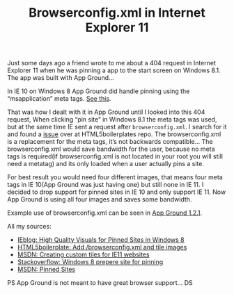 ﻿---
layout: post
title: Browserconfig.xml in Internet Explorer 11
description: Using browserconfig.xml in Internet Explorer 11 on Windows 8.1.
image: http://abbe98.github.io/assets/default.png
---
Just some days ago a friend wrote to me about a 404 request in Internet Explorer 11 when he was pinning a app to the start screen on Windows 8.1. The app was built with App Ground…

In IE 10 on Windows 8 App Ground did handle pinning using the “msapplication” meta tags. [See this][1].

That was how I dealt with it in App Ground until I looked into this 404 request, When clicking “pin site” in Windows 8.1 the meta tags was used, but at the same time IE sent  a request after `browserconfig.xml`. I search for it and found a [issue][2] over at HTML5boilerplates repo. The browserconfig.xml is a replacement for the meta tags, it’s not backwards compatible… The browserconfig.xml would save bandwidth for the user, because no meta tags is required(if browserconfig.xml is not located in your root you will still need a metatag) and its only loaded when a user actually pins a site. 

For best result you would need four different images, that means four meta tags in IE 10(App Ground was just having one) but still none in IE 11. I decided to drop support for pinned sites in IE 10 and only support IE 11. Now App Ground is using all four images and saves some bandwidth. 

Example use of browserconfig.xml can be seen in [App Ground 1.2.1][3].

All my sources:

 - [IEblog: High Quality Visuals for Pinned Sites in Windows 8][1]
 - [HTML5boilerplate: Add /browserconfig.xml and tile images][2]
 - [MSDN: Creating custom tiles for IE11 websites][4]
 - [Stackoverflow: Windows 8 prepere site for pinning][5]
 - [MSDN: Pinned Sites][6]

PS App Ground is not meant to have great browser support… DS

[1]: http://blogs.msdn.com/b/ie/archive/2012/06/08/high-quality-visuals-for-pinned-sites-in-windows-8.aspx
[2]: https://github.com/h5bp/html5-boilerplate/pull/1481
[3]: https://github.com/Abbe98/App-Ground¨
[4]: http://msdn.microsoft.com/en-us/library/ie/dn455106.aspx
[5]: http://stackoverflow.com/questions/17474389/windows-8-prepare-site-for-pinning
[6]: http://msdn.microsoft.com/en-us/library/ie/hh772707%28v=vs.85%29.aspx
